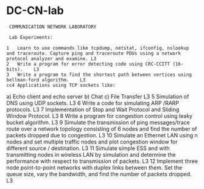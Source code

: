 # DC-CN-lab
     COMMUNICATION NETWORK LABORATORY 

     Lab Experiments: 
   
    1	Learn to use commands like tcpdump, netstat, ifconfig, nslookup and traceroute. Capture ping and traceroute PDUs using a network protocol analyzer and examine.	L3
    2	Write a program for error detecting code using CRC-CCITT (16- bits).	L3
    3	Write a program to find the shortest path between vertices using bellman-ford algorithm.	L3
    cc4	Applications using TCP sockets like:
  a) Echo client and echo server
  b) Chat
  c) File Transfer	L3
5 Simulation of DNS using UDP sockets.	L3
6	Write a code for simulating ARP /RARP protocols.	L3
7	Implementation of Stop and Wait Protocol and Sliding Window Protocol.	L3
8	Write a program for congestion control using leaky bucket algorithm.	L3
9	Simulate the transmission of ping messages/trace route over a network topology consisting of 6 nodes and find the number of packets dropped due to congestion.	L3
10	Simulate an Ethernet LAN using n nodes and set multiple traffic nodes and plot congestion window for different source / destination.	L3
11	Simulate simple ESS and with transmitting nodes in wireless LAN by simulation and determine the performance with respect to transmission of packets.	L3
12	Implement three node point-to-point networks with duplex links between them. Set the queue size, vary the bandwidth, and find the number of packets dropped.	L3

     
